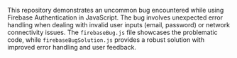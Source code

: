 This repository demonstrates an uncommon bug encountered while using Firebase Authentication in JavaScript. The bug involves unexpected error handling when dealing with invalid user inputs (email, password) or network connectivity issues. The `firebaseBug.js` file showcases the problematic code, while `firebaseBugSolution.js` provides a robust solution with improved error handling and user feedback.